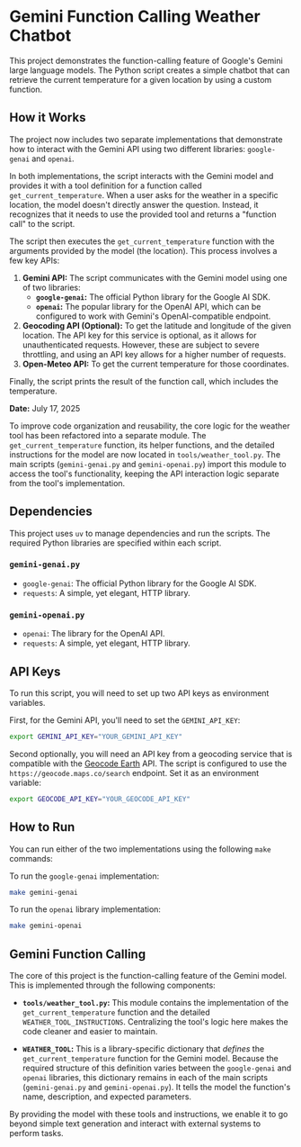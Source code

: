 # Gemini Function Calling Weather Chatbot

This project demonstrates the function-calling feature of Google's Gemini large language models. The Python script creates a simple chatbot that can retrieve the current temperature for a given location by using a custom function.

## How it Works

The project now includes two separate implementations that demonstrate how to interact with the Gemini API using two different libraries: `google-genai` and `openai`.

In both implementations, the script interacts with the Gemini model and provides it with a tool definition for a function called `get_current_temperature`. When a user asks for the weather in a specific location, the model doesn't directly answer the question. Instead, it recognizes that it needs to use the provided tool and returns a "function call" to the script.

The script then executes the `get_current_temperature` function with the arguments provided by the model (the location). This process involves a few key APIs:

1.  **Gemini API:** The script communicates with the Gemini model using one of two libraries:
    *   **`google-genai`:** The official Python library for the Google AI SDK.
    *   **`openai`:** The popular library for the OpenAI API, which can be configured to work with Gemini's OpenAI-compatible endpoint.
2.  **Geocoding API (Optional):** To get the latitude and longitude of the given location. The API key for this service is optional, as it allows for unauthenticated requests. However, these are subject to severe throttling, and using an API key allows for a higher number of requests.
3.  **Open-Meteo API:** To get the current temperature for those coordinates.

Finally, the script prints the result of the function call, which includes the temperature.

**Date:** July 17, 2025

To improve code organization and reusability, the core logic for the weather tool has been refactored into a separate module. The `get_current_temperature` function, its helper functions, and the detailed instructions for the model are now located in `tools/weather_tool.py`. The main scripts (`gemini-genai.py` and `gemini-openai.py`) import this module to access the tool's functionality, keeping the API interaction logic separate from the tool's implementation.

## Dependencies

This project uses `uv` to manage dependencies and run the scripts. The required Python libraries are specified within each script.

### `gemini-genai.py`

*   `google-genai`: The official Python library for the Google AI SDK.
*   `requests`: A simple, yet elegant, HTTP library.

### `gemini-openai.py`

*   `openai`: The library for the OpenAI API.
*   `requests`: A simple, yet elegant, HTTP library.

## API Keys

To run this script, you will need to set up two API keys as environment variables.

First, for the Gemini API, you'll need to set the `GEMINI_API_KEY`:

```bash
export GEMINI_API_KEY="YOUR_GEMINI_API_KEY"
```

Second optionally, you will need an API key from a geocoding service that is compatible with the [Geocode Earth](https://geocode.earth/) API. The script is configured to use the `https://geocode.maps.co/search` endpoint. Set it as an environment variable:

```bash
export GEOCODE_API_KEY="YOUR_GEOCODE_API_KEY"
```

## How to Run

You can run either of the two implementations using the following `make` commands:

To run the `google-genai` implementation:
```bash
make gemini-genai
```

To run the `openai` library implementation:
```bash
make gemini-openai
```

## Gemini Function Calling

The core of this project is the function-calling feature of the Gemini model. This is implemented through the following components:

*   **`tools/weather_tool.py`:** This module contains the implementation of the `get_current_temperature` function and the detailed `WEATHER_TOOL_INSTRUCTIONS`. Centralizing the tool's logic here makes the code cleaner and easier to maintain.

*   **`WEATHER_TOOL`:** This is a library-specific dictionary that *defines* the `get_current_temperature` function for the Gemini model. Because the required structure of this definition varies between the `google-genai` and `openai` libraries, this dictionary remains in each of the main scripts (`gemini-genai.py` and `gemini-openai.py`). It tells the model the function's name, description, and expected parameters.

By providing the model with these tools and instructions, we enable it to go beyond simple text generation and interact with external systems to perform tasks.
